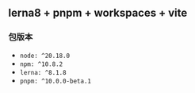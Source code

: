 ## lerna8 + pnpm + workspaces + vite

### 包版本

- `node: ^20.18.0`
- `npm: ^10.8.2`
- `lerna: ^8.1.8`
- `pnpm: ^10.0.0-beta.1`
